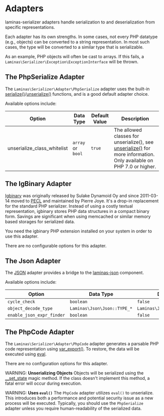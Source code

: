 # Adapters

laminas-serializer adapters handle serialization to and deserialization from
specific representations.

Each adapter has its own strengths. In some cases, not every PHP datatype (e.g.,
objects) can be converted to a string representation. In most such cases, the
type will be converted to a similar type that is serializable.

As an example, PHP objects will often be cast to arrays. If this fails, a
`Laminas\Serializer\Exception\ExceptionInterface` will be thrown.

## The PhpSerialize Adapter

The `Laminas\Serializer\Adapter\PhpSerialize` adapter uses the built-in
[serialize()](http://php.net/serialize)/[unserialize()](http://php.net/unserialize)
functions, and is a good default adapter choice.

Available options include:

| Option                      | Data Type         | Default Value | Description                                                                                                                                       |
|-----------------------------|-------------------|---------------|---------------------------------------------------------------------------------------------------------------------------------------------------|
| unserialize_class_whitelist | `array` or `bool` | `true`        | The allowed classes for unserialize(), see [unserialize()](http://php.net/unserialize) for more information. Only available on PHP 7.0 or higher. |

## The IgBinary Adapter

[Igbinary](http://pecl.php.net/package/igbinary) was originally released by
Sulake Dynamoid Oy and since 2011-03-14 moved to [PECL](http://pecl.php.net) and
maintained by Pierre Joye. It's a drop-in replacement for the standard PHP
serializer. Instead of using a costly textual representation, igbinary stores
PHP data structures in a compact binary form. Savings are significant when using
memcached or similar memory based storages for serialized data.

You need the igbinary PHP extension installed on your system in order to use
this adapter.

There are no configurable options for this adapter.

## The Json Adapter

The [JSON](http://wikipedia.org/wiki/JavaScript_Object_Notation) adapter provides a bridge to the
[laminas-json](https://docs.laminas.dev/laminas-json) component.

Available options include:

| Option                    | Data Type                   | Default Value                   |
|---------------------------|-----------------------------|---------------------------------|
| `cycle_check`             | `boolean`                   | `false`                         |
| `object_decode_type`      | `Laminas\Json\Json::TYPE_*` | `Laminas\Json\Json::TYPE_ARRAY` |
| `enable_json_expr_finder` | `boolean`                   | `false`                         |

## The PhpCode Adapter

The `Laminas\Serializer\Adapter\PhpCode` adapter generates a parsable PHP code
representation using [var_export()](http://php.net/var_export). To restore,
the data will be executed using [eval](http://php.net/eval).

There are no configuration options for this adapter.

WARNING: **Unserializing Objects**
Objects will be serialized using the [__set_state](http://php.net/language.oop5.magic#language.oop5.magic.set-state) magic method.
If the class doesn't implement this method, a fatal error will occur during execution.

WARNING: **Uses `eval()`**
The `PhpCode` adapter utilizes `eval()` to unserialize. This introduces both a performance and potential security issue as a new process will be executed.
Typically, you should use the `PhpSerialize` adapter unless you require human-readability of the serialized data.
